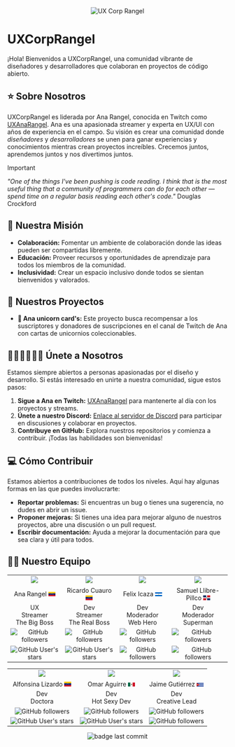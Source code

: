 <div align="center">
<img src="https://github.com/UXCorpRangel/.github/assets/33694882/9f2986af-3657-4013-9405-1e36f10635bf" alt="UX Corp Rangel" />
</div>

# UXCorpRangel

¡Hola! Bienvenidos a UXCorpRangel, una comunidad vibrante de diseñadores y desarrolladores que colaboran en proyectos de código abierto.

## ⭐ Sobre Nosotros

UXCorpRangel es liderada por Ana Rangel, conocida en Twitch como [UXAnaRangel](https://twitch.tv/uxanarangel). Ana es una apasionada streamer y experta en UX/UI con años de experiencia en el campo. Su visión es crear una comunidad donde  _diseñadores_ y _desarrolladores_ se unen para ganar experiencias y conocimientos mientras crean proyectos increíbles. Crecemos juntos, aprendemos juntos y nos divertimos juntos.

> [!IMPORTANT]
> *"One of the things I've been pushing is code reading. I think that is the most useful thing that a community of programmers can do for each other — spend time on a regular basis reading each other's code."* Douglas Crockford

## 💫 Nuestra Misión

- **Colaboración:** Fomentar un ambiente de colaboración donde las ideas pueden ser compartidas libremente.
- **Educación:** Proveer recursos y oportunidades de aprendizaje para todos los miembros de la comunidad.
- **Inclusividad:** Crear un espacio inclusivo donde todos se sientan bienvenidos y valorados.

## 🚧 Nuestros Proyectos

- **🦄 Ana unicorn card's:** Este proyecto busca recompensar a los suscriptores y donadores de suscripciones en el canal de Twitch de Ana con cartas de unicornios coleccionables.

## 🧑🏻‍🧑🏻‍🧒🏻 Únete a Nosotros

Estamos siempre abiertos a personas apasionadas por el diseño y desarrollo. Si estás interesado en unirte a nuestra comunidad, sigue estos pasos:

1. **Sigue a Ana en Twitch:** [UXAnaRangel](https://twitch.tv/uxanarangel) para mantenerte al día con los proyectos y streams.
2. **Únete a nuestro Discord:** [Enlace al servidor de Discord](https://discord.gg/GBGPSQaKRf) para participar en discusiones y colaborar en proyectos.
3. **Contribuye en GitHub:** Explora nuestros repositorios y comienza a contribuir. ¡Todas las habilidades son bienvenidas!

## 💻 Cómo Contribuir

Estamos abiertos a contribuciones de todos los niveles. Aquí hay algunas formas en las que puedes involucrarte:

- **Reportar problemas:** Si encuentras un bug o tienes una sugerencia, no dudes en abrir un issue.
- **Proponer mejoras:** Si tienes una idea para mejorar alguno de nuestros proyectos, abre una discusión o un pull request.
- **Escribir documentación:** Ayuda a mejorar la documentación para que sea clara y útil para todos.

## 🙋🏻 Nuestro Equipo

<table align="center">
  <tr>
    <td align="center">
      <a href="https://anarangel.github.io">
        <img src="https://github.com/anarangel.png" width="140" />
      </a>
    </td>
    <td align="center">
      <a href="https://github.com/odracirdev">
         <img src="https://github.com/odracirdev.png" width="140" />
       </a>
    </td>
    <td align="center">
      <a href="https://github.com/felixicaza">
         <img src="https://github.com/felixicaza.png" width="140" />
       </a>
    </td>
    <td align="center">
      <a href="https://github.com/Zyruks">
         <img src="https://github.com/Zyruks.png" width="140" />
       </a>
    </td>
  </tr>
  <tr>
    <td align="center">Ana Rangel <img src="https://github.com/UXCorpRangel/.github/blob/main/profile/assets/venezuela.png" width="16" /></td>
    <td align="center">Ricardo Cuauro <img src="https://github.com/UXCorpRangel/.github/blob/main/profile/assets/venezuela.png" width="16" /></td>
    <td align="center">Felix Icaza <img src="https://github.com/UXCorpRangel/.github/blob/main/profile/assets/nicaragua.png" width="16" /></td>
    <td align="center">Samuel Llibre-Pillco <img src="https://github.com/UXCorpRangel/.github/blob/main/profile/assets/republica-dominicana.png" width="16" /></td>
  </tr>
  <tr>
    <td align="center">UX<br/>Streamer<br/>The Big Boss</td>
    <td align="center">Dev<br/>Streamer<br/>The Real Boss</td>
    <td align="center">Dev<br/>Moderador<br/>Web Hero</td>
    <td align="center">Dev<br/>Moderador<br/>Superman</td>
  </tr>
  <tr>
    <td align="center"><img alt="GitHub followers" src="https://img.shields.io/github/followers/anarangel?style=social"></td>
    <td align="center"><img alt="GitHub followers" src="https://img.shields.io/github/followers/odracirdev?style=social"></td>
    <td align="center"><img alt="GitHub followers" src="https://img.shields.io/github/followers/felixicaza?style=social"></td>
    <td align="center"><img alt="GitHub followers" src="https://img.shields.io/github/followers/Zyruks?style=social"></td>
  </tr>
  <tr>
    <td align="center"><img alt="GitHub User's stars" src="https://img.shields.io/github/stars/anarangel?style=social"></td>
    <td align="center"><img alt="GitHub User's stars" src="https://img.shields.io/github/stars/odracirdev?style=social"></td>
    <td align="center"><img alt="GitHub followers" src="https://img.shields.io/github/stars/felixicaza?style=social"></td>
    <td align="center"><img alt="GitHub followers" src="https://img.shields.io/github/stars/Zyruks?style=social"></td>
  </tr>
</table>

<table align="center">
  <tr>
    <td align="center">
      <a href="https://github.com/Alais29">
         <img src="https://avatars.githubusercontent.com/u/28829550" width="140" />
       </a>
    </td>
    <td align="center">
      <a href="https://github.com/omaaraguirre">
         <img src="https://github.com/omaaraguirre.png" width="140" />
       </a>
    </td>
    <td align="center">
      <a href="https://github.com/jagcruz">
         <img src="https://github.com/jagcruz.png" width="140" />
       </a>
    </td>
  </tr>
  <tr>
    <td align="center">Alfonsina Lizardo <img src="https://github.com/UXCorpRangel/.github/blob/main/profile/assets/venezuela.png" width="16" /></td>
    <td align="center">Omar Aguirre <img src="https://github.com/UXCorpRangel/.github/blob/main/profile/assets/mexico.png" width="16" /></td>
    <td align="center">Jaime Gutiérrez <img src="https://github.com/UXCorpRangel/.github/blob/main/profile/assets/cuba.png" width="16" /></td>
  </tr>
  <tr>
    <td align="center">Dev<br/>Doctora</td>
    <td align="center">Dev<br/>Hot Sexy Dev</td>
    <td align="center">Dev<br/>Creative Lead</td>
  </tr>
  <tr>
    <td align="center"><img alt="GitHub followers" src="https://img.shields.io/github/followers/Alais29?style=social"></td>
    <td align="center"><img alt="GitHub followers" src="https://img.shields.io/github/followers/omaaraguirre?style=social"></td>
    <td align="center"><img alt="GitHub followers" src="https://img.shields.io/github/followers/jagcruz?style=social"></td>
  </tr>
  <tr>
    <td align="center"><img alt="GitHub User's stars" src="https://img.shields.io/github/stars/Alais29?style=social"></td>
    <td align="center"><img alt="GitHub User's stars" src="https://img.shields.io/github/stars/omaaraguirre?style=social"></td>
    <td align="center"><img alt="GitHub followers" src="https://img.shields.io/github/stars/jagcruz?style=social"></td>
  </tr>
</table>


<div align="center"><img src="https://img.shields.io/github/last-commit/UXCorpRangel/.github?label=Updated&style=flat" alt="badge last commit" /></div>
